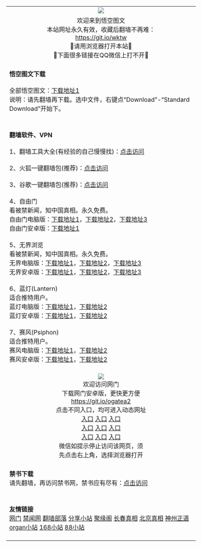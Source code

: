  <div id="readme" class="readme blob instapaper_body">
 <article class="markdown-body entry-content" itemprop="text">
 <table>
 <tbody>
  
  
  <tr>
    <td align="center"><img src="https://user-images.githubusercontent.com/33987457/33241738-283f65e4-d305-11e7-82ba-33dd3b1666e1.png" style="max-width:100%;">
    </td>
  </tr>
  
  
  <tr>
    <td align="center">欢迎来到悟空图文<br>
      本站网址永久有效，收藏后翻墙不再难：<br>
      <a href="https://git.io/wktw">https://git.io/wktw</a><br>
      🔴请用浏览器打开本站🔴<br>
      🔴下面很多链接在QQ微信上打不开🔴<br>
    </td>
  </tr>
  
  
  <tr>
    <td align="left"><br>
     <b>悟空图文下载</b><br><br>
     全部悟空图文：<a href="https://mega.nz/#F!FnYw0TgR!KTMEy-QePKmNRXFJb_ezKQ"><u>下载地址1</u></a><br>
     说明：请先翻墙再下载。选中文件，右键点“Download”-“Standard Download”开始下。
     <br><br>
    </td>
  </tr>
  
  
  <tr>
    <td align="left"><br>
       <b>翻墙软件、VPN</b><br><br>
       1、翻墙工具大全(有经验的自己慢慢找)：<a href="https://github.com/bannedbook/fanqiang/wiki#to-wjw"><u>点击访问</u></a><br><br>
       2、火狐一键翻墙包(推荐)：<a href="https://github.com/bannedbook/fanqiang/wiki/%E7%81%AB%E7%8B%90firefox%E4%B8%80%E9%94%AE%E7%BF%BB%E5%A2%99%E5%8C%85"><u>点击访问</u></a><br><br>
       3、谷歌一键翻墙包(推荐)：<a href="https://github.com/bannedbook/fanqiang/wiki/Chrome%E4%B8%80%E9%94%AE%E7%BF%BB%E5%A2%99%E5%8C%85"><u>点击访问</u></a><br><br>
       4、自由门<br>
       看被禁新闻，知中国真相。永久免费。<br>
       自由门电脑版：<a href="https://raw.githubusercontent.com/opipe/Up/master/Tools/FG.zip"><u>下载地址1</u></a>，<a href="https://git.io/fgt"><u>下载地址2</u></a>，<a href="https://git.io/fgp"><u>下载地址3</u></a><br>
       自由门安卓版：<a href="https://git.io/fgma"><u>下载地址1</u></a><br><br>
       5、无界浏览<br>
       看被禁新闻，知中国真相。永久免费。<br>
       无界电脑版：<a href="https://raw.githubusercontent.com/osurf/osurf/master/u.rar"><u>下载地址1</u></a>，<a href="https://git.io/wj"><u>下载地址2</u></a>，<a href="http://git.io/HNvvvQ"><u>下载地址3</u></a><br>
       无界安卓版：<a href="https://raw.githubusercontent.com/opipe/Up/master/Tools/UM.apk"><u>下载地址1</u></a>，<a href="https://git.io/2S1IBQ"><u>下载地址2</u></a>，<a href="https://s3.amazonaws.com/wujie/um.htm"><u>下载地址3</u></a><br><br>
       6、蓝灯(Lantern)<br>
       适合推特用户。<br>
       蓝灯电脑版：<a href="https://raw.githubusercontent.com/getlantern/lantern-binaries/master/lantern-installer.exe">下载地址1</a>，<a href="https://s3.amazonaws.com/lantern/lantern-installer.exe">下载地址2</a><br>
       蓝灯安卓版：<a href="https://raw.githubusercontent.com/getlantern/lantern-binaries/master/lantern-installer.apk">下载地址1</a>，<a href="https://s3.amazonaws.com/lantern/lantern-installer.apk">下载地址2</a><br><br>
       7、赛风(Psiphon)<br>
       适合推特用户。<br>
       赛风电脑版：<a href="https://psiphon3.com/psiphon3.exe"><u>下载地址1</u></a>，<a href="https://s3.amazonaws.com/hum9-lwg8-qa2w/psiphon3.exe">下载地址2</a><br>
       赛风安卓版：<a href="https://psiphon3.com/PsiphonAndroid.apk"><u>下载地址1</u></a>，<a href="https://s3.amazonaws.com/hum9-lwg8-qa2w/PsiphonAndroid.apk">下载地址2</a><br><br>
    </td>
  </tr>
  
   <tr>
    <td align="center">
    <img src="https://cloud.githubusercontent.com/assets/11880933/13434984/f430fae2-e012-11e5-814f-c2df1e82b247.jpg" style="max-width:100%;"><br>
      欢迎访问网门<br>
      下载网门安卓版，更快更方便<br><a href="https://raw.githubusercontent.com/oGate2/up/master/oGate.apk" rel="nofollow">https://git.io/ogatea2</a><br>
      点击不同入口，均可进入动态网址<br>
      <a href="https://s3.ap-south-1.amazonaws.com/ogatem/oGate.htm?from=oGate" rel="nofollow">入口</a>
      <a href="https://s3.ap-northeast-2.amazonaws.com/ogates/oGate.htm?from=oGate" rel="nofollow">入口</a>
      <a href="https://s3.amazonaws.com/ogate/oGate.htm?from=oGate" rel="nofollow">入口</a><br>
      <a href="https://s3-us-west-1.amazonaws.com/ogaten/oGate.htm?from=oGate" rel="nofollow">入口</a>
      <a href="https://s3.us-east-2.amazonaws.com/ogateh/oGate.htm?from=oGate" rel="nofollow">入口</a>
      <a href="https://s3.eu-central-1.amazonaws.com/ogatef/oGate.htm?from=oGate" rel="nofollow">入口</a><br>     
      <a href="https://s3.eu-west-2.amazonaws.com/ogatel/oGate.htm?from=oGate" rel="nofollow">入口</a>
      <a href="https://s3.ca-central-1.amazonaws.com/ogatec/oGate.htm?from=oGate" rel="nofollow">入口</a>
      <a href="https://s3-ap-southeast-2.amazonaws.com/ogatey/oGate.htm?from=oGate" rel="nofollow">入口</a><br>
      微信如提示停止访问该网页，须<br>
      先点击右上角，选择浏览器打开<br>
    </td>
  </tr>
  
  <tr>
    <td align="left"><br>
     <b>禁书下载</b><br>
     请先翻墙，再访问禁书网，禁书应有尽有：<a href="https://www.bannedbook.org/">点击访问</a><br><br>
    </td>
  </tr>
 
 
   <tr>
    <td align="left"><br>
     <b>友情链接</b><br>
     <a href="https://git.io/ogate2">网门</a> </a>  <a href="https://git.io/jww">禁闻网</a>    <a href="https://git.io/osurf">翻墙部落</a>  <a href="https://git.io/tv111">分享小站</a>  <a href="https://git.io/jyg10">聚缘阁</a>  <a href="https://git.io/chun">长春真相</a>  <a href="https://git.io/beijing">北京真相</a>  <a href="https://git.io/vQjqe">神州正道</a>  <a href="https://git.io/organ">organ小站</a>  <a href="https://git.io/168">168小站</a>  <a href="https://git.io/88">88小站</a> 
     <br><br>
    </td>
  </tr>

  
</tbody>
</table>    
</article>
</div>
</div>
